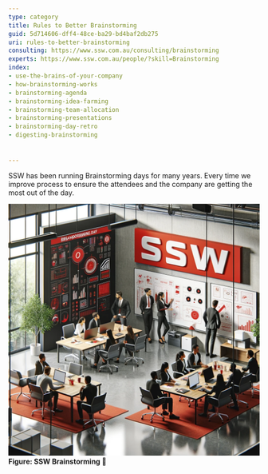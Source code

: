 ```yaml
---
type: category
title: Rules to Better Brainstorming
guid: 5d714606-dff4-48ce-ba29-bd4baf2db275
uri: rules-to-better-brainstorming
consulting: https://www.ssw.com.au/consulting/brainstorming
experts: https://www.ssw.com.au/people/?skill=Brainstorming
index:
- use-the-brains-of-your-company
- how-brainstorming-works
- brainstorming-agenda
- brainstorming-idea-farming
- brainstorming-team-allocation
- brainstorming-presentations
- brainstorming-day-retro
- digesting-brainstorming


---
```


SSW has been running Brainstorming days for many years. Every time we improve process to ensure the attendees and the company are getting the most out of the day.

![](brainstorming-day.png)
**Figure: SSW Brainstorming 🤖**
